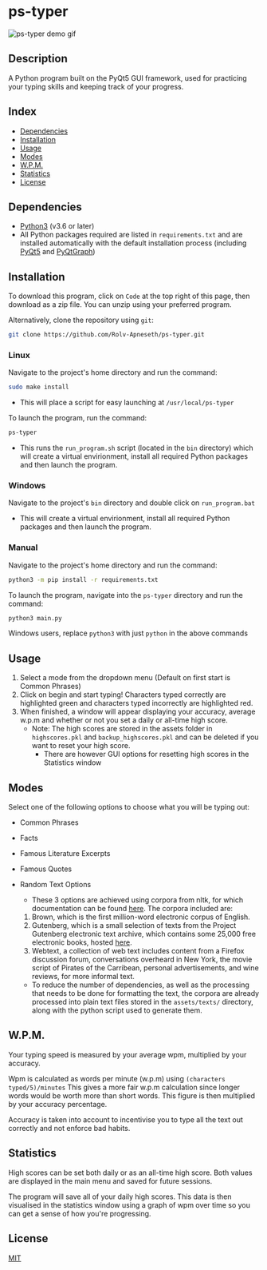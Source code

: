 # ps-typer

![ps-typer demo gif](https://raw.githubusercontent.com/Rolv-Apneseth/Rolv-Apneseth.github.io/main/assets/images/gifs/ps-typer.gif)

## Description

A Python program built on the PyQt5 GUI framework, used for practicing your typing skills and keeping track of your progress.

## Index

- [Dependencies](#dependencies)
- [Installation](#installation)
- [Usage](#usage)
- [Modes](#modes)
- [W.P.M.](#wpm)
- [Statistics](#statistics)
- [License](#license)

## Dependencies

- [Python3](https://www.python.org/downloads/) (v3.6 or later)
- All Python packages required are listed in `requirements.txt` and are installed automatically with the default installation process (including [PyQt5](https://pypi.org/project/PyQt5/) and [PyQtGraph](https://pypi.org/project/pyqtgraph/))

## Installation

To download this program, click on `Code` at the top right of this page, then download as a zip file. You can unzip using your preferred program.

Alternatively, clone the repository using `git`:

```bash
git clone https://github.com/Rolv-Apneseth/ps-typer.git
```

### Linux

Navigate to the project's home directory and run the command:

```bash
sudo make install
```

- This will place a script for easy launching at `/usr/local/ps-typer`

To launch the program, run the command:

```bash
ps-typer
```

- This runs the `run_program.sh` script (located in the `bin` directory) which will create a virtual envirionment, install all required Python packages and then launch the program.

### Windows

Navigate to the project's `bin` directory and double click on `run_program.bat`

- This will create a virtual envirionment, install all required Python packages and then launch the program.

### Manual

Navigate to the project's home directory and run the command:

```bash
python3 -m pip install -r requirements.txt
```

To launch the program, navigate into the `ps-typer` directory and run the command:

```bash
python3 main.py
```

Windows users, replace `python3` with just `python` in the above commands

## Usage

1. Select a mode from the dropdown menu (Default on first start is Common Phrases)
2. Click on begin and start typing! Characters typed correctly are highlighted green and characters typed incorrectly are highlighted red.
3. When finished, a window will appear displaying your accuracy, average w.p.m and whether or not you set a daily or all-time high score.
   - Note: The high scores are stored in the assets folder in `highscores.pkl` and `backup_highscores.pkl` and can be deleted if you want to reset your high score.
     - There are however GUI options for resetting high scores in the Statistics window

## Modes

Select one of the following options to choose what you will be typing out:

- Common Phrases

- Facts

- Famous Literature Excerpts

- Famous Quotes

- Random Text Options
  - These 3 options are achieved using corpora from nltk, for which documentation can be found [here](https://www.nltk.org/book/ch02.html). The corpora included are:
  1.  Brown, which is the first million-word electronic corpus of English.
  2.  Gutenberg, which is a small selection of texts from the Project Gutenberg electronic text archive, which contains some 25,000 free electronic books, hosted [here](http://www.gutenberg.org/).
  3.  Webtext, a collection of web text includes content from a Firefox discussion forum, conversations overheard in New York, the movie script of Pirates of the Carribean, personal advertisements, and wine reviews, for more informal text.
  - To reduce the number of dependencies, as well as the processing that needs to be done for formatting the text, the corpora are already processed into plain text files stored in the `assets/texts/` directory, along with the python script used to generate them.

## W.P.M.

Your typing speed is measured by your average wpm, multiplied by your accuracy.

Wpm is calculated as words per minute (w.p.m) using `(characters typed/5)/minutes` This gives a more fair w.p.m calculation since longer words would be worth more than short words. This figure is then multiplied by your accuracy percentage.

Accuracy is taken into account to incentivise you to type all the text out correctly and not enforce bad habits.

## Statistics

High scores can be set both daily or as an all-time high score. Both values are displayed in the main menu and saved for future sessions.

The program will save all of your daily high scores. This data is then visualised in the statistics window using a graph of wpm over time so you can get a sense of how you're progressing.

## License

[MIT](https://github.com/Rolv-Apneseth/ps-typer/blob/master/LICENSE)
